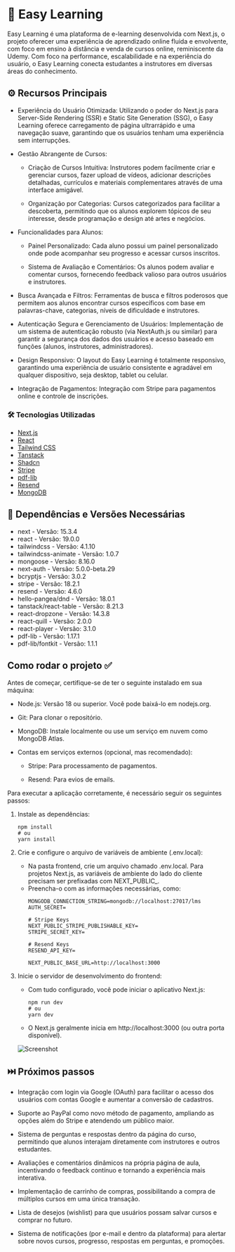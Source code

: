 # 📖 Easy Learning

Easy Learning é uma plataforma de e-learning desenvolvida com Next.js, o projeto oferecer uma experiência de aprendizado online fluida e envolvente, com foco em ensino à distância e venda de cursos online, reminiscente da Udemy. Com foco na performance, escalabilidade e na experiência do usuário, o Easy Learning conecta estudantes a instrutores em diversas áreas do conhecimento.

## ⚙️ Recursos Principais

* Experiência do Usuário Otimizada: Utilizando o poder do Next.js para Server-Side Rendering (SSR) e Static Site Generation (SSG), o Easy Learning oferece carregamento de página ultrarrápido e uma navegação suave, garantindo que os usuários tenham uma experiência sem interrupções.

* Gestão Abrangente de Cursos:

    * Criação de Cursos Intuitiva: Instrutores podem facilmente criar e gerenciar cursos, fazer upload de vídeos, adicionar descrições detalhadas, currículos e materiais complementares através de uma interface amigável.

    * Organização por Categorias: Cursos categorizados para facilitar a descoberta, permitindo que os alunos explorem tópicos de seu interesse, desde programação e design até artes e negócios.

* Funcionalidades para Alunos:

    * Painel Personalizado: Cada aluno possui um painel personalizado onde pode acompanhar seu progresso e acessar cursos inscritos.

    * Sistema de Avaliação e Comentários: Os alunos podem avaliar e comentar cursos, fornecendo feedback valioso para outros usuários e instrutores.

* Busca Avançada e Filtros: Ferramentas de busca e filtros poderosos que permitem aos alunos encontrar cursos específicos com base em palavras-chave, categorias, níveis de dificuldade e instrutores.

* Autenticação Segura e Gerenciamento de Usuários: Implementação de um sistema de autenticação robusto (via NextAuth.js ou similar) para garantir a segurança dos dados dos usuários e acesso baseado em funções (alunos, instrutores, administradores).

* Design Responsivo: O layout do Easy Learning é totalmente responsivo, garantindo uma experiência de usuário consistente e agradável em qualquer dispositivo, seja desktop, tablet ou celular.

* Integração de Pagamentos: Integração com Stripe para pagamentos online e controle de inscrições.

### 🛠️ Tecnologias Utilizadas

* [Next.js](https://nextjs.org/)
* [React](https://react.dev/)
* [Tailwind CSS](https://tailwindcss.com/)
* [Tanstack](https://tanstack.com/)
* [Shadcn](https://ui.shadcn.com/)
* [Stripe](https://stripe.com/br)
* [pdf-lib](https://pdf-lib.js.org/)
* [Resend](https://resend.com/emails)
* [MongoDB](https://www.mongodb.com/)

## 📄 Dependências e Versões Necessárias

* next - Versão: 15.3.4
* react - Versão: 19.0.0
* tailwindcss  - Versão: 4.1.10
* tailwindcss-animate - Versão: 1.0.7
* mongoose - Versão: 8.16.0
* next-auth - Versão: 5.0.0-beta.29
* bcryptjs - Versão: 3.0.2
* stripe - Versão: 18.2.1
* resend - Versão: 4.6.0
* hello-pangea/dnd - Versão: 18.0.1
* tanstack/react-table - Versão: 8.21.3
* react-dropzone - Versão: 14.3.8
* react-quill - Versão: 2.0.0
* react-player - Versão: 3.1.0
* pdf-lib - Versão: 1.17.1
* pdf-lib/fontkit - Versão: 1.1.1

## Como rodar o projeto ✅
Antes de começar, certifique-se de ter o seguinte instalado em sua máquina:

* Node.js: Versão 18 ou superior. Você pode baixá-lo em nodejs.org.

* Git: Para clonar o repositório.

* MongoDB: Instale localmente ou use um serviço em nuvem como MongoDB Atlas.

* Contas em serviços externos (opcional, mas recomendado):

    * Stripe: Para processamento de pagamentos.

    * Resend: Para evios de emails.

Para executar a aplicação corretamente, é necessário seguir os seguintes passos:

1. Instale as dependências:
    ```
    npm install
    # ou
    yarn install
    ```
2. Crie e configure o arquivo de variáveis de ambiente (.env.local):
    * Na pasta frontend, crie um arquivo chamado .env.local. Para projetos Next.js, as variáveis de ambiente do lado do cliente precisam ser prefixadas com NEXT_PUBLIC_.
    * Preencha-o com as informações necessárias, como:
        ```
        MONGODB_CONNECTION_STRING=mongodb://localhost:27017/lms
        AUTH_SECRET=

        # Stripe Keys
        NEXT_PUBLIC_STRIPE_PUBLISHABLE_KEY=
        STRIPE_SECRET_KEY=

        # Resend Keys
        RESEND_API_KEY=

        NEXT_PUBLIC_BASE_URL=http://localhost:3000
        ```
3. Inicie o servidor de desenvolvimento do frontend:
    * Com tudo configurado, você pode iniciar o aplicativo Next.js:
        ```
        npm run dev
        # ou
        yarn dev
        ```
    * O Next.js geralmente inicia em http://localhost:3000 (ou outra porta disponível).

    ![Screenshot](/public/assets/images/Screenshot.png)

## ⏭️ Próximos passos

* Integração com login via Google (OAuth) para facilitar o acesso dos usuários com contas Google e aumentar a conversão de cadastros.

* Suporte ao PayPal como novo método de pagamento, ampliando as opções além do Stripe e atendendo um público maior.

* Sistema de perguntas e respostas dentro da página do curso, permitindo que alunos interajam diretamente com instrutores e outros estudantes.

* Avaliações e comentários dinâmicos na própria página de aula, incentivando o feedback contínuo e tornando a experiência mais interativa.

* Implementação de carrinho de compras, possibilitando a compra de múltiplos cursos em uma única transação.

* Lista de desejos (wishlist) para que usuários possam salvar cursos e comprar no futuro.

* Sistema de notificações (por e-mail e dentro da plataforma) para alertar sobre novos cursos, progresso, respostas em perguntas, e promoções.